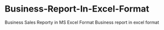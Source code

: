 # Business-Report-In-Excel-Format
Business Sales Reporty in MS Excel Format
Business report in excel format
